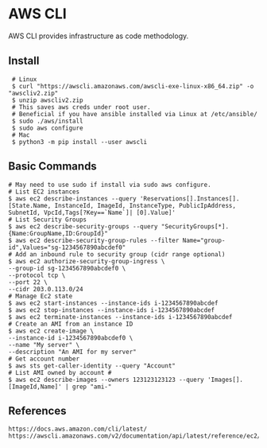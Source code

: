 AWS CLI
========

AWS CLI provides infrastructure as code methodology. 

Install
-------

     # Linux
     $ curl "https://awscli.amazonaws.com/awscli-exe-linux-x86_64.zip" -o "awscliv2.zip"
     $ unzip awscliv2.zip
     # This saves aws creds under root user.
     # Beneficial if you have ansible installed via Linux at /etc/ansible/ 
     $ sudo ./aws/install
     $ sudo aws configure
     # Mac
     $ python3 -m pip install --user awscli

Basic Commands
--------------

    # May need to use sudo if install via sudo aws configure. 
    # List EC2 instances
    $ aws ec2 describe-instances --query 'Reservations[].Instances[].[State.Name, InstanceId, ImageId, InstanceType, PublicIpAddress, SubnetId, VpcId,Tags[?Key==`Name`]| [0].Value]' 
    # List Security Groups
    $ aws ec2 describe-security-groups --query "SecurityGroups[*].{Name:GroupName,ID:GroupId}"
    $ aws ec2 describe-security-group-rules --filter Name="group-id",Values="sg-1234567890abcdef0"
    # Add an inbound rule to security group (cidr range optional)
    $ aws ec2 authorize-security-group-ingress \
    --group-id sg-1234567890abcdef0 \
    --protocol tcp \
    --port 22 \
    --cidr 203.0.113.0/24
    # Manage Ec2 state
    $ aws ec2 start-instances --instance-ids i-1234567890abcdef
    $ aws ec2 stop-instances --instance-ids i-1234567890abcdef
    $ aws ec2 terminate-instances --instance-ids i-1234567890abcdef
    # Create an AMI from an instance ID
    $ aws ec2 create-image \
    --instance-id i-1234567890abcdef0 \
    --name "My server" \
    --description "An AMI for my server"
    # Get account number
    $ aws sts get-caller-identity --query "Account"
    # List AMI owned by account #
    $ aws ec2 describe-images --owners 123123123123 --query 'Images[].[ImageId,Name]' | grep "ami-"

References
----------

    https://docs.aws.amazon.com/cli/latest/
    https://awscli.amazonaws.com/v2/documentation/api/latest/reference/ec2/index.html
